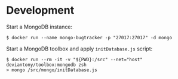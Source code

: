 # Development

Start a MongoDB instance:

```shell
$ docker run --name mongo-bugtracker -p "27017:27017" -d mongo
```

Start a MongoDB toolbox and apply `initDatabase.js` script:

```shell
$ docker run --rm -it -v "${PWD}:/src" --net="host" deviantony/toolbox:mongodb zsh
> mongo /src/mongo/initDatabase.js
```
